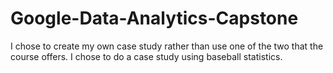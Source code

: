 # Google-Data-Analytics-Capstone
I chose to create my own case study rather than use one of the two that the course offers. I chose to do a case study using baseball statistics.
